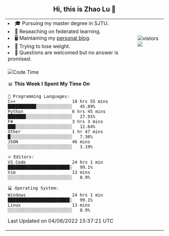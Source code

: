 <h2 align="center"> Hi, this is Zhao Lu 👋</h2>

<table style="overflow:hidden;">
    <tr> 
        <td>
            <li>🎓 Pursuing my master degree in SJTU.</li>
            <li>🌱 Reseaching on federated learning.</li>
            <li>🖥️ Maintaining my <a href="https://ifarewell.xyz">personal blog</a>.</li>
            <li>💪 Trying to lose weight.</li>
            <li>💬 Questions are welcomed but no answer is promised.</li> 
        </td>
        <td>
            <img src="https://visitor-badge.glitch.me/badge?page_id=ifarewell" alt="vistors" />
        <br>
          <img src="https://github-readme-stats.vercel.app/api?username=ifarewell&theme=graywhite&hide=prs,contribs&show_icons=true&hide_border=true&icon_color=CE1D2D&text_color=718096&bg_color=ffffff&hide_title=true" />
        </td>
    </tr>
    <tr>
        <td colspan="2">
            
<!--START_SECTION:waka-->
![Code Time](http://img.shields.io/badge/Code%20Time-189%20hrs%205%20mins-blue)

📊 **This Week I Spent My Time On** 

```text
💬 Programming Languages: 
C++                      10 hrs 55 mins      ███████████░░░░░░░░░░░░░░   45.09% 
Python                   6 hrs 45 mins       ███████░░░░░░░░░░░░░░░░░░   27.91% 
F#                       3 hrs 3 mins        ███░░░░░░░░░░░░░░░░░░░░░░   12.64% 
Other                    1 hr 47 mins        █░░░░░░░░░░░░░░░░░░░░░░░░   7.36% 
JSON                     46 mins             ░░░░░░░░░░░░░░░░░░░░░░░░░   3.19%

🔥 Editors: 
VS Code                  24 hrs 1 min        ████████████████████████░   99.1% 
Vim                      13 mins             ░░░░░░░░░░░░░░░░░░░░░░░░░   0.9%

💻 Operating System: 
Windows                  24 hrs 1 min        ████████████████████████░   99.1% 
Linux                    13 mins             ░░░░░░░░░░░░░░░░░░░░░░░░░   0.9%

```


 Last Updated on 04/06/2022 15:37:21 UTC
<!--END_SECTION:waka-->
            
</td></tr>
</table>

